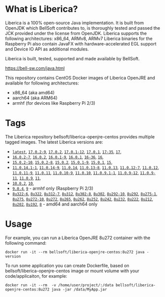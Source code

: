 # What is Liberica?

Liberica is a 100% open-source Java implementation.
It is built from OpenJDK which BellSoft contributes to, is thoroughly
tested and passed the JCK provided under the license from OpenJDK.
Liberica supports the following architectures: x86_64, ARMv8, ARMv7
Liberica binaries for the Raspberry Pi also contain JavaFX with hardware-accelerated EGL support and Device IO API as additional modules.

Liberica is built, tested, supported and made available by BellSoft.

<https://bell-sw.com/java.html>

This repository contains CentOS Docker images of Liberica OpenJRE and available for following architectures:

* x86_64 (aka amd64)
* aarch64 (aka ARM64)
* armhf (for devices like Raspberry Pi 2/3)

# Tags

The Liberica repository bellsoft/liberica-openjre-centos provides multiple tagged images. The latest Liberica versions are:

* [`latest`](https://github.com/bell-sw/Liberica/blob/master/docker/repos/liberica-openjre-centos/17/Dockerfile),
[`17.0.2-9`](https://github.com/bell-sw/Liberica/blob/master/docker/repos/liberica-openjre-centos/17/Dockerfile),
[`17.0.2`](https://github.com/bell-sw/Liberica/blob/master/docker/repos/liberica-openjre-centos/17/Dockerfile),
[`17.0.1-12`](https://github.com/bell-sw/Liberica/blob/master/docker/repos/liberica-openjre-centos/17/Dockerfile),
[`17.0.1`](https://github.com/bell-sw/Liberica/blob/master/docker/repos/liberica-openjre-centos/17/Dockerfile),
[`17-35`](https://github.com/bell-sw/Liberica/blob/master/docker/repos/liberica-openjre-centos/17/Dockerfile),
[`17`](https://github.com/bell-sw/Liberica/blob/master/docker/repos/liberica-openjre-centos/17/Dockerfile),
* [`16.0.2-7`](https://github.com/bell-sw/Liberica/blob/master/docker/repos/liberica-openjre-centos/16/Dockerfile),
[`16.0.2`](https://github.com/bell-sw/Liberica/blob/master/docker/repos/liberica-openjre-centos/16/Dockerfile),
[`16.0.1-9`](https://github.com/bell-sw/Liberica/blob/master/docker/repos/liberica-openjre-centos/16/Dockerfile),
[`16.0.1`](https://github.com/bell-sw/Liberica/blob/master/docker/repos/liberica-openjre-centos/16/Dockerfile),
[`16-36`](https://github.com/bell-sw/Liberica/blob/master/docker/repos/liberica-openjre-centos/16/Dockerfile),
[`16`](https://github.com/bell-sw/Liberica/blob/master/docker/repos/liberica-openjre-centos/16/Dockerfile),
* [`15.0.2-10`](https://github.com/bell-sw/Liberica/blob/master/docker/repos/liberica-openjre-centos/15/Dockerfile),
[`15.0.2-8`](https://github.com/bell-sw/Liberica/blob/master/docker/repos/liberica-openjre-centos/15/Dockerfile),
[`15.0.2`](https://github.com/bell-sw/Liberica/blob/master/docker/repos/liberica-openjre-centos/15/Dockerfile),
[`15.0.1-9`](https://github.com/bell-sw/Liberica/blob/master/docker/repos/liberica-openjre-centos/15/Dockerfile),
[`15.0.1`](https://github.com/bell-sw/Liberica/blob/master/docker/repos/liberica-openjre-centos/15/Dockerfile),
[`15`](https://github.com/bell-sw/Liberica/blob/master/docker/repos/liberica-openjre-centos/15/Dockerfile),
* [`11.0.14.1-1`](https://github.com/bell-sw/Liberica/blob/master/docker/repos/liberica-openjre-centos/11/Dockerfile),
[`11.0.14-9`](https://github.com/bell-sw/Liberica/blob/master/docker/repos/liberica-openjre-centos/11/Dockerfile),
[`11.0.14`](https://github.com/bell-sw/Liberica/blob/master/docker/repos/liberica-openjre-centos/11/Dockerfile),
[`11.0.13-8`](https://github.com/bell-sw/Liberica/blob/master/docker/repos/liberica-openjre-centos/11/Dockerfile),
[`11.0.13`](https://github.com/bell-sw/Liberica/blob/master/docker/repos/liberica-openjre-centos/11/Dockerfile),
[`11.0.12-7`](https://github.com/bell-sw/Liberica/blob/master/docker/repos/liberica-openjre-centos/11/Dockerfile),
[`11.0.12`](https://github.com/bell-sw/Liberica/blob/master/docker/repos/liberica-openjre-centos/11/Dockerfile),
[`11.0.11-9`](https://github.com/bell-sw/Liberica/blob/master/docker/repos/liberica-openjre-centos/11/Dockerfile),
[`11.0.11`](https://github.com/bell-sw/Liberica/blob/master/docker/repos/liberica-openjre-centos/11/Dockerfile),
[`11.0.10-9`](https://github.com/bell-sw/Liberica/blob/master/docker/repos/liberica-openjre-centos/11/Dockerfile),
[`11.0.10`](https://github.com/bell-sw/Liberica/blob/master/docker/repos/liberica-openjre-centos/11/Dockerfile),
[`11.0.9.1-1`](https://github.com/bell-sw/Liberica/blob/master/docker/repos/liberica-openjre-centos/11/Dockerfile),
[`11.0.9-12`](https://github.com/bell-sw/Liberica/blob/master/docker/repos/liberica-openjre-centos/11/Dockerfile),
[`11.0.9-11`](https://github.com/bell-sw/Liberica/blob/master/docker/repos/liberica-openjre-centos/11/Dockerfile),
[`11.0.9`](https://github.com/bell-sw/Liberica/blob/master/docker/repos/liberica-openjre-centos/11/Dockerfile),
[`11`](https://github.com/bell-sw/Liberica/blob/master/docker/repos/liberica-openjre-centos/11/Dockerfile),
* [`10.0.2`](https://github.com/bell-sw/Liberica/blob/master/docker/repos/liberica-openjre-centos/old/10.0.2/Dockerfile),
[`10`](https://github.com/bell-sw/Liberica/blob/master/docker/repos/liberica-openjre-centos/old/10.0.2/Dockerfile),
* [`9.0.4`](https://github.com/bell-sw/Liberica/blob/master/docker/repos/liberica-openjre-centos/old/9.0.4/Dockerfile),
[`9`](https://github.com/bell-sw/Liberica/blob/master/docker/repos/liberica-openjre-centos/old/9.0.4/Dockerfile) - armhf only (Raspberry Pi 2/3)
* [`8u322-6`](https://github.com/bell-sw/Liberica/blob/master/docker/repos/liberica-openjre-centos/8/Dockerfile),
[`8u322`](https://github.com/bell-sw/Liberica/blob/master/docker/repos/liberica-openjre-centos/8/Dockerfile),
[`8u312-7`](https://github.com/bell-sw/Liberica/blob/master/docker/repos/liberica-openjre-centos/8/Dockerfile),
[`8u312`](https://github.com/bell-sw/Liberica/blob/master/docker/repos/liberica-openjre-centos/8/Dockerfile),
[`8u302-8`](https://github.com/bell-sw/Liberica/blob/master/docker/repos/liberica-openjre-centos/8/Dockerfile),
[`8u302`](https://github.com/bell-sw/Liberica/blob/master/docker/repos/liberica-openjre-centos/8/Dockerfile),
[`8u292-10`](https://github.com/bell-sw/Liberica/blob/master/docker/repos/liberica-openjre-centos/8/Dockerfile),
[`8u292`](https://github.com/bell-sw/Liberica/blob/master/docker/repos/liberica-openjre-centos/8/Dockerfile),
[`8u275-1`](https://github.com/bell-sw/Liberica/blob/master/docker/repos/liberica-openjre-centos/8/Dockerfile),
[`8u275`](https://github.com/bell-sw/Liberica/blob/master/docker/repos/liberica-openjre-centos/8/Dockerfile),
[`8u272-10`](https://github.com/bell-sw/Liberica/blob/master/docker/repos/liberica-openjre-centos/8/Dockerfile),
[`8u272`](https://github.com/bell-sw/Liberica/blob/master/docker/repos/liberica-openjre-centos/8/Dockerfile),
[`8u265`](https://github.com/bell-sw/Liberica/blob/master/docker/repos/liberica-openjre-centos/8/Dockerfile),
[`8u262`](https://github.com/bell-sw/Liberica/blob/master/docker/repos/liberica-openjre-centos/8/Dockerfile),
[`8u252`](https://github.com/bell-sw/Liberica/blob/master/docker/repos/liberica-openjre-centos/8/Dockerfile),
[`8u242`](https://github.com/bell-sw/Liberica/blob/master/docker/repos/liberica-openjre-centos/old/8u242/Dockerfile),
[`8u232`](https://github.com/bell-sw/Liberica/blob/master/docker/repos/liberica-openjre-centos/old/8u232/Dockerfile),
[`8u222`](https://github.com/bell-sw/Liberica/blob/master/docker/repos/liberica-openjre-centos/old/8u222/Dockerfile),
[`8u212`](https://github.com/bell-sw/Liberica/blob/master/docker/repos/liberica-openjre-centos/old/8u212/Dockerfile),
[`8u202`](https://github.com/bell-sw/Liberica/blob/master/docker/repos/liberica-openjre-centos/old/8u202/Dockerfile),
[`8u192`](https://github.com/bell-sw/Liberica/blob/master/docker/repos/liberica-openjre-centos/old/8u192/Dockerfile),
[`8`](https://github.com/bell-sw/Liberica/blob/master/docker/repos/liberica-openjre-centos/8/Dockerfile) - amd64 and aarch64 only

# Usage

For example, you can run a Liberica OpenJRE 8u272 container with the following command:

 `docker run -it --rm bellsoft/liberica-openjre-centos:8u272 java -version`

To run some application you can create Dockerfile, based on bellsoft/liberica-openjre-centos image or mount volume with your code/applicaiton, for example:

 `docker run -it --rm  -v /home/user/project/:/data bellsoft/liberica-openjre-centos:8u272 java -jar /data/MyApp.jar`
